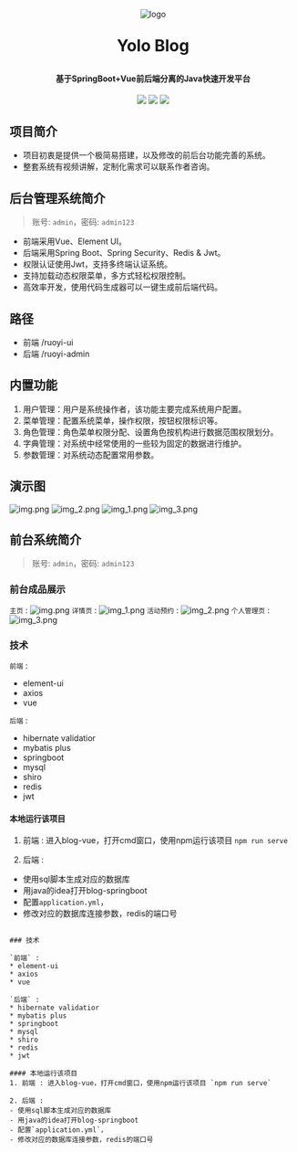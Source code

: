 <p align="center">
	<img alt="logo" src="https://oscimg.oschina.net/oscnet/up-d3d0a9303e11d522a06cd263f3079027715.png">
</p>
<h1 align="center" style="margin: 30px 0 30px; font-weight: bold;">Yolo Blog</h1>
<h4 align="center">基于SpringBoot+Vue前后端分离的Java快速开发平台</h4>
<p align="center">
	<a href="https://gitee.com/y_project/RuoYi-Vue/stargazers"><img src="https://gitee.com/y_project/RuoYi-Vue/badge/star.svg?theme=dark"></a>
	<a href="https://gitee.com/y_project/RuoYi-Vue"><img src="https://img.shields.io/badge/RuoYi-v3.8.9-brightgreen.svg"></a>
	<a href="https://gitee.com/y_project/RuoYi-Vue/blob/master/LICENSE"><img src="https://img.shields.io/github/license/mashape/apistatus.svg"></a>
</p>

## 项目简介
* 项目初衷是提供一个极简易搭建，以及修改的前后台功能完善的系统。
* 整套系统有视频讲解，定制化需求可以联系作者咨询。

## 后台管理系统简介
> 账号: `admin`，密码: `admin123`

* 前端采用Vue、Element UI。
* 后端采用Spring Boot、Spring Security、Redis & Jwt。
* 权限认证使用Jwt，支持多终端认证系统。
* 支持加载动态权限菜单，多方式轻松权限控制。
* 高效率开发，使用代码生成器可以一键生成前后端代码。

## 路径

* 前端 /ruoyi-ui
* 后端 /ruoyi-admin

## 内置功能

1.  用户管理：用户是系统操作者，该功能主要完成系统用户配置。
2.  菜单管理：配置系统菜单，操作权限，按钮权限标识等。
3.  角色管理：角色菜单权限分配、设置角色按机构进行数据范围权限划分。
6.  字典管理：对系统中经常使用的一些较为固定的数据进行维护。
7.  参数管理：对系统动态配置常用参数。

## 演示图

![img.png](img.png)
![img_2.png](img_2.png)
![img_1.png](img_1.png)
![img_3.png](img_3.png)

## 前台系统简介

> 账号: `admin`，密码: `admin123`

### 前台成品展示

`主页` :
![img.png](img.png)
`详情页` :
![img_1.png](img_1.png)
`活动预约` :
![img_2.png](img_2.png)
`个人管理页` :
![img_3.png](img_3.png)
### 技术

`前端` :
* element-ui
* axios
* vue

`后端` :
* hibernate validatior
* mybatis plus
* springboot
* mysql
* shiro
* redis
* jwt

#### 本地运行该项目
1. 前端 : 进入blog-vue，打开cmd窗口，使用npm运行该项目 `npm run serve`

2. 后端 :
- 使用sql脚本生成对应的数据库
- 用java的idea打开blog-springboot
- 配置`application.yml`，
- 修改对应的数据库连接参数，redis的端口号
```

### 技术

`前端` :
* element-ui
* axios
* vue

`后端` :
* hibernate validatior
* mybatis plus
* springboot
* mysql
* shiro
* redis
* jwt

#### 本地运行该项目
1. 前端 : 进入blog-vue，打开cmd窗口，使用npm运行该项目 `npm run serve`

2. 后端 :
- 使用sql脚本生成对应的数据库
- 用java的idea打开blog-springboot
- 配置`application.yml`，
- 修改对应的数据库连接参数，redis的端口号
```

